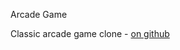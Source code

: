 Arcade Game

Classic arcade game clone - [on github](https://kuzeysg.github.io/arcade-game/index.html)
